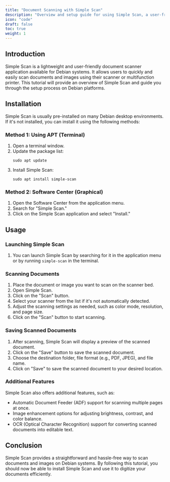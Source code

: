 ```yaml
---
title: "Document Scanning with Simple Scan"
description: "Overview and setup guide for using Simple Scan, a user-friendly document scanner application, to scan documents and images on Debian systems."
icon: "code"
draft: false
toc: true
weight: 1
---
```


## Introduction

Simple Scan is a lightweight and user-friendly document scanner application available for Debian systems. It allows users to quickly and easily scan documents and images using their scanner or multifunction printer. This tutorial will provide an overview of Simple Scan and guide you through the setup process on Debian platforms.

## Installation

Simple Scan is usually pre-installed on many Debian desktop environments. If it's not installed, you can install it using the following methods:

### Method 1: Using APT (Terminal)

1. Open a terminal window.
2. Update the package list:
   ```
   sudo apt update
   ```
3. Install Simple Scan:
   ```
   sudo apt install simple-scan
   ```

### Method 2: Software Center (Graphical)

1. Open the Software Center from the application menu.
2. Search for "Simple Scan."
3. Click on the Simple Scan application and select "Install."

## Usage

### Launching Simple Scan

1. You can launch Simple Scan by searching for it in the application menu or by running `simple-scan` in the terminal.

### Scanning Documents

1. Place the document or image you want to scan on the scanner bed.
2. Open Simple Scan.
3. Click on the "Scan" button.
4. Select your scanner from the list if it's not automatically detected.
5. Adjust the scanning settings as needed, such as color mode, resolution, and page size.
6. Click on the "Scan" button to start scanning.

### Saving Scanned Documents

1. After scanning, Simple Scan will display a preview of the scanned document.
2. Click on the "Save" button to save the scanned document.
3. Choose the destination folder, file format (e.g., PDF, JPEG), and file name.
4. Click on "Save" to save the scanned document to your desired location.

### Additional Features

Simple Scan also offers additional features, such as:

- Automatic Document Feeder (ADF) support for scanning multiple pages at once.
- Image enhancement options for adjusting brightness, contrast, and color balance.
- OCR (Optical Character Recognition) support for converting scanned documents into editable text.

## Conclusion

Simple Scan provides a straightforward and hassle-free way to scan documents and images on Debian systems. By following this tutorial, you should now be able to install Simple Scan and use it to digitize your documents efficiently.
